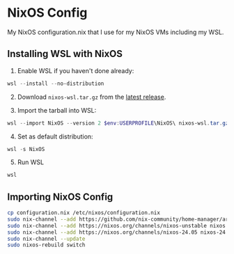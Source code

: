 # NixOS Config

My NixOS configuration.nix that I use for my NixOS VMs including my WSL.

## Installing WSL with NixOS

1. Enable WSL if you haven't done already:

```PowerShell
wsl --install --no-distribution
```

2. Download `nixos-wsl.tar.gz` from the [latest release](https://github.com/nix-community/NixOS-WSL/releases/latest).

3. Import the tarball into WSL:

```PowerShell
wsl --import NixOS --version 2 $env:USERPROFILE\NixOS\ nixos-wsl.tar.gz
```

4. Set as default distribution:

```PowerShell
wsl -s NixOS
```

5. Run WSL

```PowerShell
wsl
```

## Importing NixOS Config

```bash
cp configuration.nix /etc/nixos/configuration.nix
sudo nix-channel --add https://github.com/nix-community/home-manager/archive/master.tar.gz home-manager
sudo nix-channel --add https://nixos.org/channels/nixos-unstable nixos
sudo nix-channel --add https://nixos.org/channels/nixos-24.05 nixos-24.05
sudo nix-channel --update
sudo nixos-rebuild switch
```
